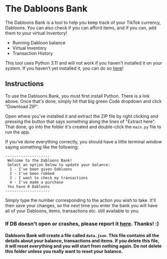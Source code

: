 # The Dabloons Bank

The Dabloons Bank is a tool to help you keep track of your TikTok currency, Dabloons.
You can also check if you can afford items, and if you can, add them to your virtual Inventory!

- Running Dabloon balance
- Virtual Inventory
- Transaction History

This tool uses Python 3.11 and will not work if you haven't installed it on your system. If you haven't yet installed it, you can do so [here](https://www.python.org/downloads)!


## Instructions

To use the Dabloons Bank, you must first install Python. There is a link above. Once that's done, simply hit that big green Code dropdown and click "Download ZIP".

Open where you've installed it and extract the ZIP file by right clicking and pressing the button that says something along the lines of "Extract here". That done, go into the folder it's created and double-click the `main.py` file to run the app.

If you've done everything correctly, you should have a little terminal window saying something like the following:

```
--------------------
 Welcome to the Dabloons Bank!
 Select an option below to update your balance:
  1 - I've been given Dabloons
  2 - I've been robbed
  3 - I want to check my transactions
  4 - I've made a purchase
 You have 0 Dabloons
--------------------
```
Simply type the number corresponding to the action you wish to take. It'll then save your changes, so the next time you enter the bank you will have all of your Dabloons, items, transactions etc. still available to you.

### If DB doesn't open or crashes, please report it [here](https://github.com/notdeltah/dabloons-bank/issues/new). Thanks! :)
#### Dabloons Bank will create a file called `data.json`. This file contains all the details about your balance, transactions and items. If you delete this file, it will reset everything and you will start from nothing again. Do not delete this folder unless you really want to reset your balance.
